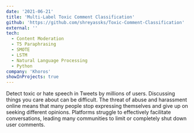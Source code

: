 ```yaml
---
date: '2021-06-21'
title: 'Multi-Label Toxic Comment Classification'
github: 'https://github.com/shreyassks/Toxic-Comment-Classification'
external: ''
tech:
  - Content Moderation
  - T5 Paraphrasing
  - SMOTE
  - LSTM
  - Natural Language Processing
  - Python
company: 'Khoros'
showInProjects: true
---
```


Detect toxic or hate speech in Tweets by millions of users. Discussing things you care about can be difficult. The threat of abuse and harassment online means that many people stop expressing themselves and give up on seeking different opinions. Platforms struggle to effectively facilitate conversations, leading many communities to limit or completely shut down user comments.